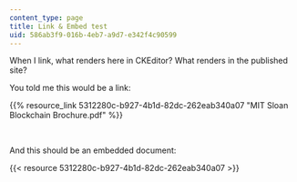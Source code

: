 ```yaml
---
content_type: page
title: Link & Embed test
uid: 586ab3f9-016b-4eb7-a9d7-e342f4c90599
---
```

When I link, what renders here in CKEditor? What renders in the published site?

You told me this would be a link:

{{% resource_link 5312280c-b927-4b1d-82dc-262eab340a07 "MIT Sloan Blockchain Brochure.pdf" %}}

 

And this should be an embedded document: 

{{< resource 5312280c-b927-4b1d-82dc-262eab340a07 >}}